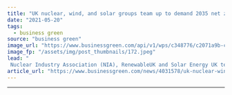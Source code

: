 ```yaml
---
title: "UK nuclear, wind, and solar groups team up to demand 2035 net zero grid target"
date: "2021-05-20"
tags: 
  - business green
source: "business green"
image_url: "https://www.businessgreen.com/api/v1/wps/c348776/c2071a9b-c167-4f36-a175-af820111842e/7/hinkleycgiimage-350x250-185x114.jpeg"
image_fp: "/assets/img/post_thumbnails/172.jpeg"
lead: "
 Nuclear Industry Association (NIA), RenewableUK and Solar Energy UK team up to demand clearer, ambitious clean energy goals ..."
article_url: "https://www.businessgreen.com/news/4031578/uk-nuclear-wind-solar-team-demand-2035-net-zero-grid-target"
---
```


---
